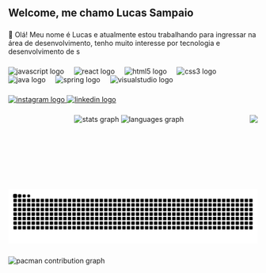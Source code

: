 <h2 align="left">Welcome, me chamo Lucas Sampaio</h2>

###

<p align="left">💬 Olá! Meu nome é Lucas e atualmente estou trabalhando para ingressar na área de desenvolvimento, tenho muito interesse por tecnologia e desenvolvimento de s</p>

###

<div align="left">
  <img src="https://cdn.jsdelivr.net/gh/devicons/devicon/icons/javascript/javascript-original.svg" height="30" alt="javascript logo"  />
  <img width="12" />
  <img src="https://cdn.jsdelivr.net/gh/devicons/devicon/icons/react/react-original.svg" height="30" alt="react logo"  />
  <img width="12" />
  <img src="https://cdn.jsdelivr.net/gh/devicons/devicon/icons/html5/html5-original.svg" height="30" alt="html5 logo"  />
  <img width="12" />
  <img src="https://cdn.jsdelivr.net/gh/devicons/devicon/icons/css3/css3-original.svg" height="30" alt="css3 logo"  />
  <img width="12" />
  <img src="https://cdn.jsdelivr.net/gh/devicons/devicon/icons/java/java-original.svg" height="30" alt="java logo"  />
  <img width="12" />
  <img src="https://cdn.jsdelivr.net/gh/devicons/devicon/icons/spring/spring-original.svg" height="30" alt="spring logo"  />
  <img width="12" />
  <img src="https://cdn.jsdelivr.net/gh/devicons/devicon/icons/visualstudio/visualstudio-plain.svg" height="30" alt="visualstudio logo"  />
</div>

###

<div align="left">
  <a href="https://www.instagram.com/uluccas__/" target="_blank">
    <img src="https://img.shields.io/static/v1?message=Instagram&logo=instagram&label=&color=E4405F&logoColor=white&labelColor=&style=for-the-badge" height="35" alt="instagram logo"  />
  </a>
  <a href="https://www.linkedin.com/in/lucas-sampaio-28417435b/" target="_blank">
    <img src="https://img.shields.io/static/v1?message=LinkedIn&logo=linkedin&label=&color=0077B5&logoColor=white&labelColor=&style=for-the-badge" height="35" alt="linkedin logo"  />
  </a>
</div>

###

<img align="right" height="150" src="https://tenor.com/pt-BR/view/pixel-game-developerlife-developer-programmer-gif-7441597.gif"  />

###

<div align="center">
  <img src="https://github-readme-stats.vercel.app/api?username=SampaioDevv&hide_title=false&hide_rank=false&show_icons=true&include_all_commits=true&count_private=true&disable_animations=false&theme=dracula&locale=en&hide_border=false" height="150" alt="stats graph"  />
  <img src="https://github-readme-stats.vercel.app/api/top-langs?username=SampaioDevv&locale=en&hide_title=false&layout=compact&card_width=320&langs_count=5&theme=dracula&hide_border=false" height="150" alt="languages graph"  />
</div>

###

<br clear="both">

<img src="https://raw.githubusercontent.com/SampaioDevv/SampaioDevv/output/snake.svg" alt="Snake animation" />

###

<picture>
  <source media="(prefers-color-scheme: dark)" srcset="https://raw.githubusercontent.com/SampaioDevv/SampaioDevv/output/pacman-contribution-graph-dark.svg">
  <source media="(prefers-color-scheme: light)" srcset="https://raw.githubusercontent.com/SampaioDevv/SampaioDevv/output/pacman-contribution-graph.svg">
  <img alt="pacman contribution graph" src="https://raw.githubusercontent.com/SampaioDevv/SampaioDevv/output/pacman-contribution-graph.svg">
</picture>

###
